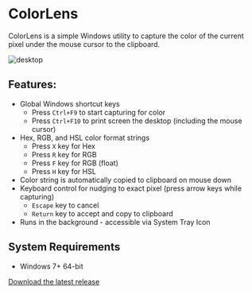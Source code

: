 # ColorLens
ColorLens is a simple Windows utility to capture the color of the current pixel under the mouse cursor to the clipboard.

![desktop](https://user-images.githubusercontent.com/2717038/31751100-55e33dde-b449-11e7-94d3-9522c694b33e.png)

## Features:
* Global Windows shortcut keys
  * Press `Ctrl+F9` to start capturing for color
  * Press `Ctrl+F10` to print screen the desktop (including the mouse cursor)  
* Hex, RGB, and HSL color format strings
  * Press `X` key for Hex
  * Press `R` key for RGB
  * Press `F` key for RGB (float)  
  * Press `H` key for HSL
* Color string is automatically copied to clipboard on mouse down
* Keyboard control for nudging to exact pixel (press arrow keys while capturing)
  * `Escape` key to cancel
  * `Return` key to accept and copy to clipboard
* Runs in the background - accessible via System Tray Icon

## System Requirements
* Windows 7+ 64-bit

[Download the latest release](https://github.com/wesselsga/colorlens/releases/latest)
 

